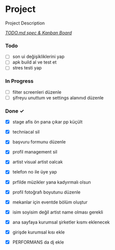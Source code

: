 # Project

Project Description

<em>[TODO.md spec & Kanban Board](https://bit.ly/3fCwKfM)</em>

### Todo

- [ ] son ui değişikliklerini yap  
- [ ] apk build al ve test et  
- [ ] stres testi yap  

### In Progress

- [ ] filter screenleri düzenle  
- [ ] şifreyu unuttum ve settings alanınıd düzenle  

### Done ✓

- [x] stage afis ön pana çıkar pp küçült  
- [x] techniacal sil  
- [x] başvuru formunu düzenle  
- [x] profil management sil  
- [x] artist visual artist oalcak  
- [x] telefon no ile üye yap  
- [x] prfilde müzikler yana kadyırmalı olsun  
- [x] profil fotoğrafı boyutunu düzenle  
- [x] mekanlar için eventde bölüm oluştur  
- [x] isim soyisim değil artist name olması gerekli  
- [x] ana sayfaya kurumsal şirketler kısmı eklenecek  
- [x] girişde kurumsal kısı ekle  
- [x] PERFORMANS da dj ekle  

